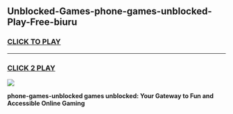 
## Unblocked-Games-phone-games-unblocked-Play-Free-biuru
<h3>
<a href="https://premium76.site?title=phone-games-unblocked&ref=18A">CLICK TO PLAY</a></h3>
<hr>

<h3>
<a href="https://premium76.site?title=phone-games-unblocked&ref=18A">CLICK 2 PLAY</a>
  
</h3>

<a href="https://premium76.site?title=phone-games-unblocked&ref=18A"><img src="https://clearcache.store/games.png"></a>


**phone-games-unblocked games unblocked: Your Gateway to Fun and Accessible Online Gaming**
